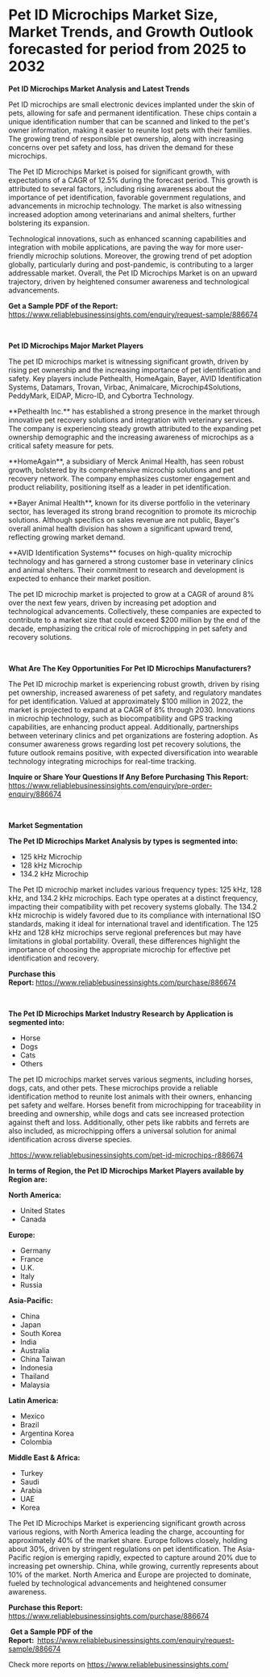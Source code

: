 <p><h1>Pet ID Microchips Market Size, Market Trends, and Growth Outlook forecasted for period from 2025 to 2032</h1></p><p><strong>Pet ID Microchips Market Analysis and Latest Trends</strong></p>
<p><p>Pet ID microchips are small electronic devices implanted under the skin of pets, allowing for safe and permanent identification. These chips contain a unique identification number that can be scanned and linked to the pet's owner information, making it easier to reunite lost pets with their families. The growing trend of responsible pet ownership, along with increasing concerns over pet safety and loss, has driven the demand for these microchips.</p><p>The Pet ID Microchips Market is poised for significant growth, with expectations of a CAGR of 12.5% during the forecast period. This growth is attributed to several factors, including rising awareness about the importance of pet identification, favorable government regulations, and advancements in microchip technology. The market is also witnessing increased adoption among veterinarians and animal shelters, further bolstering its expansion.</p><p>Technological innovations, such as enhanced scanning capabilities and integration with mobile applications, are paving the way for more user-friendly microchip solutions. Moreover, the growing trend of pet adoption globally, particularly during and post-pandemic, is contributing to a larger addressable market. Overall, the Pet ID Microchips Market is on an upward trajectory, driven by heightened consumer awareness and technological advancements.</p></p>
<p><strong>Get a Sample PDF of the Report:&nbsp;</strong> <a href="https://www.reliablebusinessinsights.com/enquiry/request-sample/886674?utm_campaign=2199&utm_medium=2&utm_source=Github&utm_content=ia&utm_term=10022025&utm_id=pet-id-microchips">https://www.reliablebusinessinsights.com/enquiry/request-sample/886674</a></p>
<p>&nbsp;</p>
<p><strong>Pet ID Microchips Major Market Players</strong></p>
<p><p>The pet ID microchips market is witnessing significant growth, driven by rising pet ownership and the increasing importance of pet identification and safety. Key players include Pethealth, HomeAgain, Bayer, AVID Identification Systems, Datamars, Trovan, Virbac, Animalcare, Microchip4Solutions, PeddyMark, EIDAP, Micro-ID, and Cybortra Technology.</p><p>**Pethealth Inc.** has established a strong presence in the market through innovative pet recovery solutions and integration with veterinary services. The company is experiencing steady growth attributed to the expanding pet ownership demographic and the increasing awareness of microchips as a critical safety measure for pets.</p><p>**HomeAgain**, a subsidiary of Merck Animal Health, has seen robust growth, bolstered by its comprehensive microchip solutions and pet recovery network. The company emphasizes customer engagement and product reliability, positioning itself as a leader in pet identification.</p><p>**Bayer Animal Health**, known for its diverse portfolio in the veterinary sector, has leveraged its strong brand recognition to promote its microchip solutions. Although specifics on sales revenue are not public, Bayer's overall animal health division has shown a significant upward trend, reflecting growing market demand.</p><p>**AVID Identification Systems** focuses on high-quality microchip technology and has garnered a strong customer base in veterinary clinics and animal shelters. Their commitment to research and development is expected to enhance their market position.</p><p>The pet ID microchip market is projected to grow at a CAGR of around 8% over the next few years, driven by increasing pet adoption and technological advancements. Collectively, these companies are expected to contribute to a market size that could exceed $200 million by the end of the decade, emphasizing the critical role of microchipping in pet safety and recovery solutions.</p></p>
<p>&nbsp;</p>
<p><strong>What Are The Key Opportunities For Pet ID Microchips Manufacturers?</strong></p>
<p><p>The Pet ID microchip market is experiencing robust growth, driven by rising pet ownership, increased awareness of pet safety, and regulatory mandates for pet identification. Valued at approximately $100 million in 2022, the market is projected to expand at a CAGR of 8% through 2030. Innovations in microchip technology, such as biocompatibility and GPS tracking capabilities, are enhancing product appeal. Additionally, partnerships between veterinary clinics and pet organizations are fostering adoption. As consumer awareness grows regarding lost pet recovery solutions, the future outlook remains positive, with expected diversification into wearable technology integrating microchips for real-time tracking.</p></p>
<p><strong>Inquire or Share Your Questions If Any Before Purchasing This Report:</strong> <a href="https://www.reliablebusinessinsights.com/enquiry/pre-order-enquiry/886674?utm_campaign=2199&utm_medium=2&utm_source=Github&utm_content=ia&utm_term=10022025&utm_id=pet-id-microchips">https://www.reliablebusinessinsights.com/enquiry/pre-order-enquiry/886674</a></p>
<p>&nbsp;</p>
<p><strong>Market Segmentation</strong></p>
<p><strong>The Pet ID Microchips Market Analysis by types is segmented into:</strong></p>
<p><ul><li>125 kHz Microchip</li><li>128 kHz Microchip</li><li>134.2 kHz Microchip</li></ul></p>
<p><p>The Pet ID microchip market includes various frequency types: 125 kHz, 128 kHz, and 134.2 kHz microchips. Each type operates at a distinct frequency, impacting their compatibility with pet recovery systems globally. The 134.2 kHz microchip is widely favored due to its compliance with international ISO standards, making it ideal for international travel and identification. The 125 kHz and 128 kHz microchips serve regional preferences but may have limitations in global portability. Overall, these differences highlight the importance of choosing the appropriate microchip for effective pet identification and recovery.</p></p>
<p><strong>Purchase this Report:&nbsp;</strong><a href="https://www.reliablebusinessinsights.com/purchase/886674?utm_campaign=2199&utm_medium=2&utm_source=Github&utm_content=ia&utm_term=10022025&utm_id=pet-id-microchips">https://www.reliablebusinessinsights.com/purchase/886674</a></p>
<p>&nbsp;</p>
<p><strong>The Pet ID Microchips Market Industry Research by Application is segmented into:</strong></p>
<p><ul><li>Horse</li><li>Dogs</li><li>Cats</li><li>Others</li></ul></p>
<p><p>The pet ID microchips market serves various segments, including horses, dogs, cats, and other pets. These microchips provide a reliable identification method to reunite lost animals with their owners, enhancing pet safety and welfare. Horses benefit from microchipping for traceability in breeding and ownership, while dogs and cats see increased protection against theft and loss. Additionally, other pets like rabbits and ferrets are also included, as microchipping offers a universal solution for animal identification across diverse species.</p></p>
<p><a href="https://www.reliablebusinessinsights.com/pet-id-microchips-r886674?utm_campaign=2199&utm_medium=2&utm_source=Github&utm_content=ia&utm_term=10022025&utm_id=pet-id-microchips">&nbsp;https://www.reliablebusinessinsights.com/pet-id-microchips-r886674</a></p>
<p><strong>In terms of Region, the Pet ID Microchips Market Players available by Region are:</strong></p>
<p>
    <p> <strong> North America: </strong>
        <ul>
            <li>United States</li>
            <li>Canada</li>
        </ul>
        </p> 
    <p> <strong> Europe: </strong>
        <ul>
            <li>Germany</li>
            <li>France</li>
            <li>U.K.</li>
            <li>Italy</li>
            <li>Russia</li>
        </ul>
        </p> 
    <p> <strong> Asia-Pacific: </strong>
        <ul>
            <li>China</li>
            <li>Japan</li>
            <li>South Korea</li>
            <li>India</li>
            <li>Australia</li>
            <li>China Taiwan</li>
            <li>Indonesia</li>
            <li>Thailand</li>
            <li>Malaysia</li>
        </ul>
        </p> 
    <p> <strong> Latin America: </strong>
        <ul>
            <li>Mexico</li>
            <li>Brazil</li>
            <li>Argentina Korea</li>
            <li>Colombia</li>
        </ul>
        </p> 
    <p> <strong> Middle East & Africa: </strong>
        <ul>
            <li>Turkey</li>
            <li>Saudi</li>
            <li>Arabia</li>
            <li>UAE</li>
            <li>Korea</li>
        </ul>
    </p>
    </p>
<p><p>The Pet ID Microchips Market is experiencing significant growth across various regions, with North America leading the charge, accounting for approximately 40% of the market share. Europe follows closely, holding about 30%, driven by stringent regulations on pet identification. The Asia-Pacific region is emerging rapidly, expected to capture around 20% due to increasing pet ownership. China, while growing, currently represents about 10% of the market. North America and Europe are projected to dominate, fueled by technological advancements and heightened consumer awareness.</p></p>
<p><strong>Purchase this Report: </strong><a href="https://www.reliablebusinessinsights.com/purchase/886674?utm_campaign=2199&utm_medium=2&utm_source=Github&utm_content=ia&utm_term=10022025&utm_id=pet-id-microchips">https://www.reliablebusinessinsights.com/purchase/886674</a></p>
<p>&nbsp;<strong>Get a Sample PDF of the Report:&nbsp;&nbsp;</strong><a href="https://www.reliablebusinessinsights.com/enquiry/request-sample/886674?utm_campaign=2199&utm_medium=2&utm_source=Github&utm_content=ia&utm_term=10022025&utm_id=pet-id-microchips">https://www.reliablebusinessinsights.com/enquiry/request-sample/886674</a></p>
<p><strong></strong></p>
<p>Check more reports on <a href="https://www.reliablebusinessinsights.com/?utm_campaign=2199&utm_medium=2&utm_source=Github&utm_content=ia&utm_term=10022025&utm_id=pet-id-microchips">https://www.reliablebusinessinsights.com/</a></p>